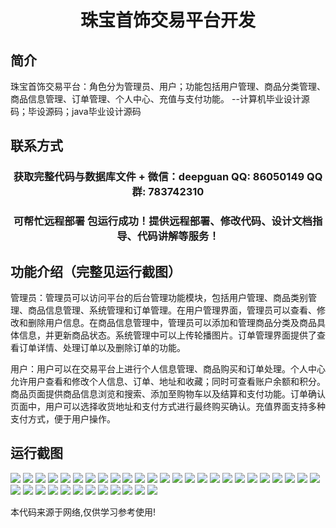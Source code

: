 <p><h1 align="center">珠宝首饰交易平台开发</h1></p>

## 简介
珠宝首饰交易平台：角色分为管理员、用户；功能包括用户管理、商品分类管理、商品信息管理、订单管理、个人中心、充值与支付功能。    --计算机毕业设计源码；毕设源码；java毕业设计源码


## 联系方式
<p><h3 align="center">获取完整代码与数据库文件 + 微信：deepguan QQ: 86050149 QQ群: 783742310</h3></p>
<p><h3 align="center">可帮忙远程部署 包运行成功！提供远程部署、修改代码、设计文档指导、代码讲解等服务！</h3></p>

## 功能介绍（完整见运行截图）
管理员：管理员可以访问平台的后台管理功能模块，包括用户管理、商品类别管理、商品信息管理、系统管理和订单管理。在用户管理界面，管理员可以查看、修改和删除用户信息。在商品信息管理中，管理员可以添加和管理商品分类及商品具体信息，并更新商品状态。系统管理中可以上传轮播图片。订单管理界面提供了查看订单详情、处理订单以及删除订单的功能。

用户：用户可以在交易平台上进行个人信息管理、商品购买和订单处理。个人中心允许用户查看和修改个人信息、订单、地址和收藏；同时可查看账户余额和积分。商品页面提供商品信息浏览和搜索、添加至购物车以及结算和支付功能。订单确认页面中，用户可以选择收货地址和支付方式进行最终购买确认。充值界面支持多种支付方式，便于用户操作。


## 运行截图
![](img/001.jpg)
![](img/002.jpg)
![](img/003.jpg)
![](img/004.jpg)
![](img/005.jpg)
![](img/006.jpg)
![](img/007.jpg)
![](img/008.jpg)
![](img/009.jpg)
![](img/010.jpg)
![](img/011.jpg)
![](img/012.jpg)
![](img/013.jpg)
![](img/014.jpg)
![](img/015.jpg)
![](img/016.jpg)
![](img/017.jpg)
![](img/018.jpg)
![](img/019.jpg)
![](img/020.jpg)
![](img/021.jpg)
![](img/022.jpg)
![](img/023.jpg)
![](img/024.jpg)
![](img/025.jpg)
![](img/026.jpg)
![](img/027.jpg)
![](img/028.jpg)
![](img/029.jpg)
![](img/030.jpg)
![](img/031.jpg)
![](img/032.jpg)
![](img/033.jpg)
![](img/034.jpg)
![](img/035.jpg)
![](img/036.jpg)
![](img/037.jpg)

<p>本代码来源于网络,仅供学习参考使用!</p>
